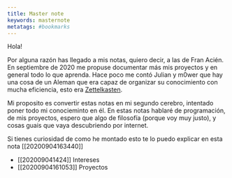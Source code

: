 ```yaml
---
title: Master note
keywords: masternote
metatags: #bookmarks
---
```


Hola!

Por alguna razón has llegado a mis notas, quiero decir, a las de Fran Acién. En septiembre de 2020 me propuse documentar más mis proyectos y en general todo lo que aprenda. Hace poco me contó Julian y m0wer que hay una cosa de un Aleman que era capaz de organizar su conocimiento con mucha eficiencia, esto era [Zettelkasten](https://en.wikipedia.org/wiki/Zettelkasten).

Mi proposito es convertir estas notas en mi segundo cerebro, intentado poner todo mi conocieminto en él. En estas notas hablaré de programación, de mis proyectos, espero que algo de filosofía (porque voy muy justo), y cosas guais que vaya descubriendo por internet.

Si tienes curiosidad de como he montado esto te lo puedo explicar en esta nota [[20200904163440]]


- [[202009041424]] Intereses
- [[20200904161053]] Proyectos




